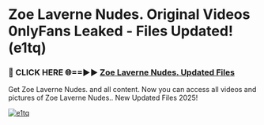 # Zoe Laverne Nudes. Original Videos 0nlyFans Leaked - Files Updated! (e1tq)

<h3>🔴 CLICK HERE 🌐==►► <a href="https://tinyurl.com/yc6ubb5a" rel="nofollow">Zoe Laverne Nudes. Updated Files</a></h3>

Get Zoe Laverne Nudes. and all content. Now you can access all videos and pictures of Zoe Laverne Nudes.. New Updated Files 2025!

[![e1tq](https://i.imgur.com/7eu0CRL.gif)](https://tinyurl.com/yc6ubb5a)
